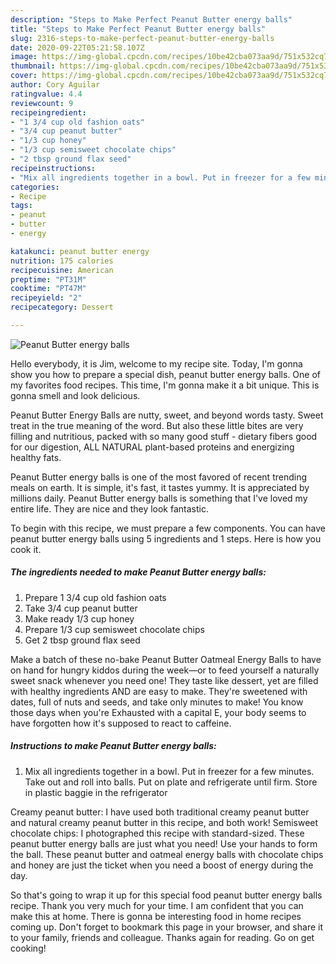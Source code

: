 ```yaml
---
description: "Steps to Make Perfect Peanut Butter energy balls"
title: "Steps to Make Perfect Peanut Butter energy balls"
slug: 2316-steps-to-make-perfect-peanut-butter-energy-balls
date: 2020-09-22T05:21:58.107Z
image: https://img-global.cpcdn.com/recipes/10be42cba073aa9d/751x532cq70/peanut-butter-energy-balls-recipe-main-photo.jpg
thumbnail: https://img-global.cpcdn.com/recipes/10be42cba073aa9d/751x532cq70/peanut-butter-energy-balls-recipe-main-photo.jpg
cover: https://img-global.cpcdn.com/recipes/10be42cba073aa9d/751x532cq70/peanut-butter-energy-balls-recipe-main-photo.jpg
author: Cory Aguilar
ratingvalue: 4.4
reviewcount: 9
recipeingredient:
- "1 3/4 cup old fashion oats"
- "3/4 cup peanut butter"
- "1/3 cup honey"
- "1/3 cup semisweet chocolate chips"
- "2 tbsp ground flax seed"
recipeinstructions:
- "Mix all ingredients together in a bowl. Put in freezer for a few minutes. Take out and roll into balls. Put on plate and refrigerate until firm. Store in plastic baggie in the refrigerator"
categories:
- Recipe
tags:
- peanut
- butter
- energy

katakunci: peanut butter energy 
nutrition: 175 calories
recipecuisine: American
preptime: "PT31M"
cooktime: "PT47M"
recipeyield: "2"
recipecategory: Dessert

---
```



![Peanut Butter energy balls](https://img-global.cpcdn.com/recipes/10be42cba073aa9d/751x532cq70/peanut-butter-energy-balls-recipe-main-photo.jpg)

Hello everybody, it is Jim, welcome to my recipe site. Today, I'm gonna show you how to prepare a special dish, peanut butter energy balls. One of my favorites food recipes. This time, I'm gonna make it a bit unique. This is gonna smell and look delicious.

Peanut Butter Energy Balls are nutty, sweet, and beyond words tasty. Sweet treat in the true meaning of the word. But also these little bites are very filling and nutritious, packed with so many good stuff - dietary fibers good for our digestion, ALL NATURAL plant-based proteins and energizing healthy fats.

Peanut Butter energy balls is one of the most favored of recent trending meals on earth. It is simple, it's fast, it tastes yummy. It is appreciated by millions daily. Peanut Butter energy balls is something that I've loved my entire life. They are nice and they look fantastic.


To begin with this recipe, we must prepare a few components. You can have peanut butter energy balls using 5 ingredients and 1 steps. Here is how you cook it.

<!--inarticleads1-->

##### The ingredients needed to make Peanut Butter energy balls:

1. Prepare 1 3/4 cup old fashion oats
1. Take 3/4 cup peanut butter
1. Make ready 1/3 cup honey
1. Prepare 1/3 cup semisweet chocolate chips
1. Get 2 tbsp ground flax seed


Make a batch of these no-bake Peanut Butter Oatmeal Energy Balls to have on hand for hungry kiddos during the week—or to feed yourself a naturally sweet snack whenever you need one! They taste like dessert, yet are filled with healthy ingredients AND are easy to make. They&#39;re sweetened with dates, full of nuts and seeds, and take only minutes to make! You know those days when you&#39;re Exhausted with a capital E, your body seems to have forgotten how it&#39;s supposed to react to caffeine. 

<!--inarticleads2-->

##### Instructions to make Peanut Butter energy balls:

1. Mix all ingredients together in a bowl. Put in freezer for a few minutes. Take out and roll into balls. Put on plate and refrigerate until firm. Store in plastic baggie in the refrigerator


Creamy peanut butter: I have used both traditional creamy peanut butter and natural creamy peanut butter in this recipe, and both work! Semisweet chocolate chips: I photographed this recipe with standard-sized. These peanut butter energy balls are just what you need! Use your hands to form the ball. These peanut butter and oatmeal energy balls with chocolate chips and honey are just the ticket when you need a boost of energy during the day. 

So that's going to wrap it up for this special food peanut butter energy balls recipe. Thank you very much for your time. I am confident that you can make this at home. There is gonna be interesting food in home recipes coming up. Don't forget to bookmark this page in your browser, and share it to your family, friends and colleague. Thanks again for reading. Go on get cooking!
